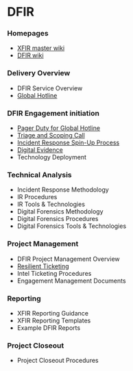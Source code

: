 
# DFIR

### Homepages
- [XFIR master wiki](https://github.ibm.com/XFIR/XFIR-master-wiki/wiki)
- [DFIR wiki](https://github.ibm.com/XFIR/DFIR-wiki/wiki)

### Delivery Overview
 - DFIR Service Overview
 - [Global Hotline](DFIR-Hotline.md)
### DFIR Engagement initiation
 - [Pager Duty for Global Hotline](DFIR-PagerDuty.md)
 - [Triage and Scoping Call](DFIR-Triage-Scoping.md)
 - [Incident Response Spin-Up Process](DFIR-SpinUp.md)
 - [Digital Evidence](DFIR-Digital-Evidence.md)
 - Technology Deployment
### Technical Analysis
 - Incident Response Methodology
 - IR Procedures
 - IR Tools & Technologies
 - Digital Forensics Methodology
 - Digital Forensics Procedures
 - Digital Forensics Tools & Technologies
### Project Management
 - DFIR Project Management Overview
 - [Resilient Ticketing](DFIR-Resilient.md)
 - Intel Ticketing Procedures
 - Engagement Management Documents
### Reporting
 - XFIR Reporting Guidance
 - XFIR Reporting Templates
 - Example DFIR Reports
### Project Closeout
 - Project Closeout Procedures
